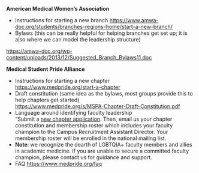 **American Medical Women’s Association**


* Instructions for starting a new branch <https://www.amwa-doc.org/students/branches-regions-home/start-a-new-branch/> 
* Bylaws (this can be really helpful for helping branches get set up; it is also where we can model the leadership structure)

<https://amwa-doc.org/wp-content/uploads/2013/12/Suggested_Branch_Bylaws11.doc> 

**Medical Student Pride Alliance**


* Instructions for starting a new chapter  
<https://www.medpride.org/start-a-chapter> 
* Draft constitution (same idea as the bylaws, most groups provide this to help chapters get started)  
<https://www.medpride.org/s/MSPA-Chapter-Draft-Constitution.pdf> 
* Language around identifying faculty leadership  
“Submit a [new chapter application](https://www.medpride.org/chapter-application). Then, email us your chapter constitution and membership roster which includes your faculty champion to the Campus Recruitment Assistant Director. Your membership roster will be enrolled in the national mailing list.
* **Note**: we recognize the dearth of LGBTQIA+ faculty members and allies in academic medicine. If you are unable to secure a committed faculty champion, please contact us for guidance and support.
* FAQ <https://www.medpride.org/faq> 

